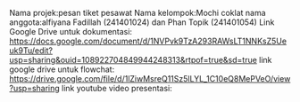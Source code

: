 Nama projek:pesan tiket pesawat
Nama kelompok:Mochi coklat
nama anggota:alfiyana Fadillah (241401024) dan Phan Topik (241401054)
Link Google Drive untuk dokumentasi: https://docs.google.com/document/d/1NVPvk9TzA293RAWsLT1NNKsZ5Ueuk9Tu/edit?usp=sharing&ouid=108922704849944248313&rtpof=true&sd=true
link google drive untuk flowchat: https://drive.google.com/file/d/1lZiwMsreQ11Sz5lLYL_1C10eQ8MePVeO/view?usp=sharing
link youtube video presentasi:
